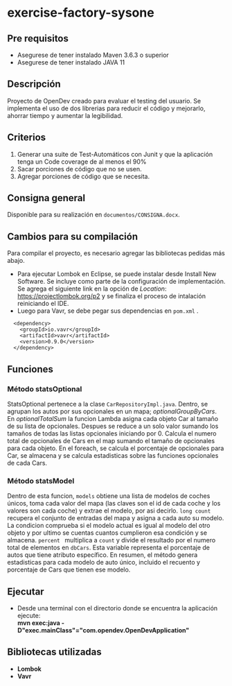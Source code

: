 # exercise-factory-sysone

## Pre requisitos

 - Asegurese de tener instalado Maven 3.6.3 o superior
 - Asegurese de tener instalado JAVA 11

## Descripción
  Proyecto de OpenDev creado para evaluar el testing del usuario. Se implementa el uso de dos librerias para reducir el código y mejorarlo, ahorrar tiempo y aumentar la legibilidad.

## Criterios

  <ol>
  <li>Generar una suite de Test-Automáticos con Junit y que la aplicación tenga un Code coverage de al menos el 90%</li>
  <li>Sacar porciones de código que no se usen.</li>
  <li>Agregar porciones de código que se necesita.</li>
  </ol>

## Consigna general
  Disponible para su realización en ```documentos/CONSIGNA.docx```.


## Cambios para su compilación
  Para compilar el proyecto, es necesario agregar las bibliotecas pedidas más abajo. 
  - Para ejecutar Lombok en Eclipse, se puede instalar desde Install New Software. Se incluye como parte de la configuración de implementación.
      Se agrega el siguiente link en la opción de <em>Location</em>: https://projectlombok.org/p2 y se finaliza el proceso de intalación reiniciando el IDE.
  - Luego para Vavr, se debe pegar sus dependencias en ```pom.xml``` .

  <!-- https://mvnrepository.com/artifact/io.vavr/vavr -->
      <dependency>
        <groupId>io.vavr</groupId>
        <artifactId>vavr</artifactId>
        <version>0.9.0</version>
      </dependency>

## Funciones
### Método statsOptional
  StatsOptional pertenece a la clase ```CarRepositoryImpl.java```. Dentro, se agrupan los autos por sus opcionales en un mapa; <em>optionalGroupByCars</em>.
  En <em>optionalTotalSum</em> la funcion Lambda asigna cada objeto Car al tamaño de su lista de opcionales. Despues se reduce a un solo valor sumando los tamaños de todas las
  listas opcionales iniciando por 0. Calcula el numero total de opcionales de Cars en el map sumando el tamaño de opcionales para cada objeto.
  En el foreach, se calcula el porcentaje de opcionales para Car, se almacena y se calcula estadisticas sobre las funciones opcionales de cada Cars.

### Método statsModel
  Dentro de esta funcion, ```models``` obtiene una lista de modelos de coches únicos, toma cada valor del mapa (las claves son el id de cada coche y los valores son cada coche)
  y extrae el modelo, por asi decirlo.
  ```long count``` recupera el conjunto de entradas del mapa y asigna a cada auto su modelo. La condicion comprueba si el modelo actual es igual al modelo del otro objeto y por ultimo se cuentas cuantos cumplieron esa condición y se almacena.
  ```percent ``` multiplica a ```count``` y divide el resultado por el numero total de elementos en ```dbCars```. Esta variable representa el porcentaje de autos que tiene atributo específico. 
  En resumen, el método genera estadisticas para cada modelo de auto único, incluido el recuento y porcentaje de Cars que tienen ese modelo.

## Ejecutar

 - Desde una terminal con el directorio donde se encuentra la aplicaci&oacute;n ejecute:  
   <b>mvn exec:java -D"exec.mainClass"="com.opendev.OpenDevApplication"<b>

## Bibliotecas utilizadas

- Lombok
- Vavr 
